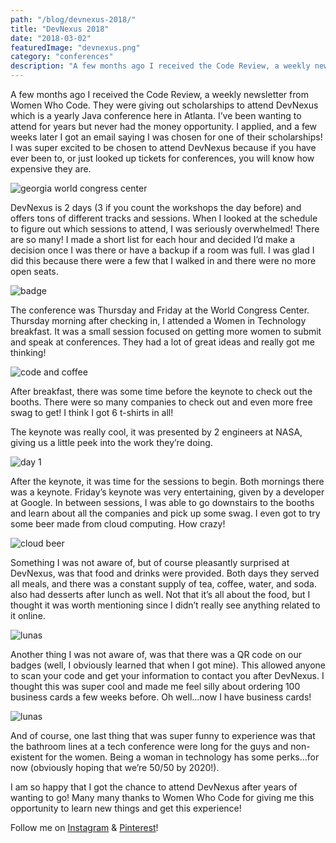 ```yaml
---
path: "/blog/devnexus-2018/"
title: "DevNexus 2018"
date: "2018-03-02"
featuredImage: "devnexus.png"
category: "conferences"
description: "A few months ago I received the Code Review, a weekly newsletter from Women Who Code. They were giving out scholarships to attend DevNexus which is a yearly Java conference here in Atlanta. I’ve been wanting to attend for years but never had the money opportunity."
---
```


A few months ago I received the Code Review, a weekly newsletter from Women Who Code. They were giving out scholarships to attend DevNexus which is a yearly Java conference here in Atlanta. I’ve been wanting to attend for years but never had the money opportunity. I applied, and a few weeks later I got an email saying I was chosen for one of their scholarships! I was super excited to be chosen to attend DevNexus because if you have ever been to, or just looked up tickets for conferences, you will know how expensive they are.

![georgia world congress center](images/dn_wcc.jpg)

DevNexus is 2 days (3 if you count the workshops the day before) and offers tons of different tracks and sessions. When I looked at the schedule to figure out which sessions to attend, I was seriously overwhelmed! There are so many! I made a short list for each hour and decided I’d make a decision once I was there or have a backup if a room was full. I was glad I did this because there were a few that I walked in and there were no more open seats.

![badge](images/dn_badge.jpg)

The conference was Thursday and Friday at the World Congress Center. Thursday morning after checking in, I attended a Women in Technology breakfast. It was a small session focused on getting more women to submit and speak at conferences. They had a lot of great ideas and really got me thinking!

![code and coffee](images/dn_codencoffee.jpg)

After breakfast, there was some time before the keynote to check out the booths. There were so many companies to check out and even more free swag to get! I think I got 6 t-shirts in all!

The keynote was really cool, it was presented by 2 engineers at NASA, giving us a little peek into the work they’re doing.

![day 1](images/dn_day1.jpg)

After the keynote, it was time for the sessions to begin. Both mornings there was a keynote. Friday’s keynote was very entertaining, given by a developer at Google. In between sessions, I was able to go downstairs to the booths and learn about all the companies and pick up some swag. I even got to try some beer made from cloud computing. How crazy!

![cloud beer](images/dn_cloudbeer.jpg)

Something I was not aware of, but of course pleasantly surprised at DevNexus, was that food and drinks were provided. Both days they served all meals, and there was a constant supply of tea, coffee, water, and soda. also had desserts after lunch as well. Not that it’s all about the food, but I thought it was worth mentioning since I didn’t really see anything related to it online.

![lunas](images/dn_breakfast.jpg)

Another thing I was not aware of, was that there was a QR code on our badges (well, I obviously learned that when I got mine). This allowed anyone to scan your code and get your information to contact you after DevNexus. I thought this was super cool and made me feel silly about ordering 100 business cards a few weeks before. Oh well…now I have business cards!

![lunas](images/dn_day2.jpg)

And of course, one last thing that was super funny to experience was that the bathroom lines at a tech conference were long for the guys and non-existent for the women. Being a woman in technology has some perks…for now (obviously hoping that we’re 50/50 by 2020!).

I am so happy that I got the chance to attend DevNexus after years of wanting to go! Many many thanks to Women Who Code for giving me this opportunity to learn new things and get this experience!

Follow me on [Instagram](https://www.instagram.com/klgh.js/) & [Pinterest](https://www.pinterest.com/klghshaun/)!

